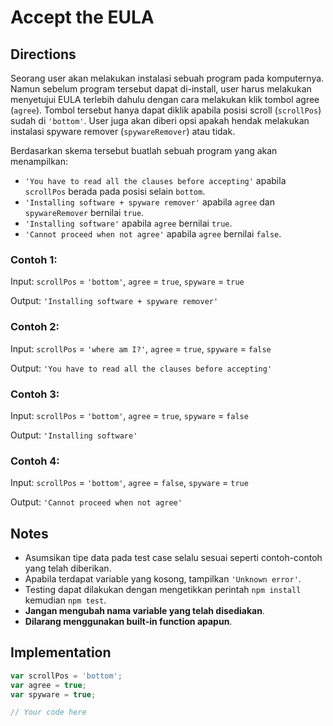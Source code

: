 # Accept the EULA

## Directions

Seorang user akan melakukan instalasi sebuah program pada komputernya. Namun sebelum program tersebut dapat di-install, user harus melakukan menyetujui EULA terlebih dahulu dengan cara melakukan klik tombol agree (`agree`). Tombol tersebut hanya dapat diklik apabila posisi scroll (`scrollPos`) sudah di `'bottom'`. User juga akan diberi opsi apakah hendak melakukan instalasi spyware remover (`spywareRemover`) atau tidak.

Berdasarkan skema tersebut buatlah sebuah program yang akan menampilkan:

- `'You have to read all the clauses before accepting'` apabila `scrollPos` berada pada posisi selain `bottom`.
- `'Installing software + spyware remover'` apabila `agree` dan `spywareRemover` bernilai `true`.
- `'Installing software'` apabila `agree` bernilai `true`.
- `'Cannot proceed when not agree'` apabila `agree` bernilai `false`.

### Contoh 1:

Input: `scrollPos` = `'bottom'`, `agree` = `true`, `spyware` = `true`

Output: `'Installing software + spyware remover'`

### Contoh 2:

Input: `scrollPos` = `'where am I?'`, `agree` = `true`, `spyware` = `false`

Output: `'You have to read all the clauses before accepting'`

### Contoh 3:

Input: `scrollPos` = `'bottom'`, `agree` = `true`, `spyware` = `false`

Output: `'Installing software'`

### Contoh 4:

Input: `scrollPos` = `'bottom'`, `agree` = `false`, `spyware` = `true`

Output: `'Cannot proceed when not agree'`

## Notes

- Asumsikan tipe data pada test case selalu sesuai seperti contoh-contoh yang telah diberikan.
- Apabila terdapat variable yang kosong, tampilkan `'Unknown error'`.
- Testing dapat dilakukan dengan mengetikkan perintah `npm install` kemudian `npm test`.
- **Jangan mengubah nama variable yang telah disediakan**.
- **Dilarang menggunakan built-in function apapun**.

## Implementation

```javascript
var scrollPos = 'bottom';
var agree = true;
var spyware = true;

// Your code here
```
